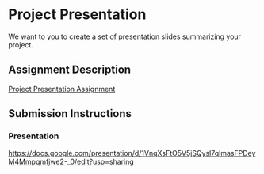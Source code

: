 # Project Presentation
We want to you to create a set of presentation slides summarizing your project.

## Assignment Description
[Project Presentation Assignment](https://education.launchcode.org/liftoff/modules/assignments/project-presentation)

## Submission Instructions

### Presentation
https://docs.google.com/presentation/d/1VnqXsFtO5V5jSQysl7qlmasFPDeyM4Mmpqmfjwe2-_0/edit?usp=sharing